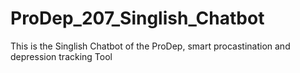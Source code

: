 # ProDep_207_Singlish_Chatbot
This is the Singlish Chatbot of the ProDep, smart procastination and depression tracking Tool
